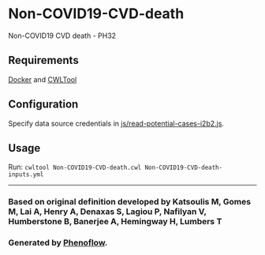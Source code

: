 # Non-COVID19-CVD-death

Non-COVID19 CVD death - PH32

## Requirements

[Docker](https://docs.docker.com/install/) and [CWLTool](https://github.com/common-workflow-language/cwltool#install)

## Configuration

Specify data source credentials in [js/read-potential-cases-i2b2.js](js/read-potential-cases-i2b2.js).

## Usage

Run: `cwltool Non-COVID19-CVD-death.cwl Non-COVID19-CVD-death-inputs.yml`

***

### Based on original definition developed by Katsoulis M, Gomes M, Lai A, Henry A, Denaxas S, Lagiou P, Nafilyan V, Humberstone B, Banerjee A, Hemingway H, Lumbers T
### Generated by [Phenoflow](https://kclhi.org/phenoflow).

